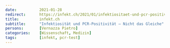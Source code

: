 ```yaml
---
date:          2021-01-28
redirect:      https://infekt.ch/2021/01/infektiositaet-und-pcr-positivitaet-nicht-das-gleiche/
title:         infekt.ch
subtitle:      "Infektiosität und PCR-Positivität – Nicht das Gleiche"
persons:       [Vernazza Pietro]
categories:    [Wissenschaft, Medizin]
tags:          [infekt, pcr-test]
---
```

